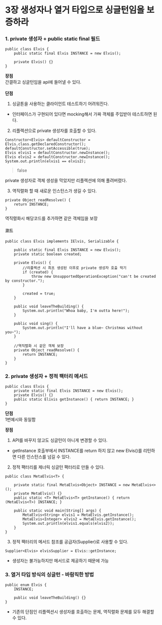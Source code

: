 # 3장 생성자나 열거 타입으로 싱글턴임을 보증하라
### 1. private 생성자 + public static final 필드
```
public class Elvis {
    public static final Elvis INSTANCE = new Elvis();
    
    private Elvis() {}
}
```
**장점**<br>
간결하고 싱글턴임을 api에 들어낼 수 있다. <br>
<br>
**단점**<br>
1. 싱글톤을 사용하는 클라이언트 테스트하기 어려워진다. 
* 인터페이스가 구현되어 있다면 mocking해서 가짜 객체를 주입받아 테스트하면 된다.
2. 리플렉션으로 private 생성자를 호출할 수 있다. 
```
Constructor<Elvis> defaultConstructor = Elvis.class.getDeclaredConstructor();
defaultConstructor.setAccessible(true);
Elvis elvis1 = defaultConstructor.newInstance();
Elvis elvis2 = defaultConstructor.newInstance();
System.out.println(elvis1 == elvis2);
```
> false

private 생성자로 객체 생성을 막았지만 리플렉션에 의해 풀려버렸다.

3. 역직렬화 할 때 새로운 인스턴스가 생길 수 있다.
```
private Object readResolve() {
    return INSTANCE;
}   
```
역직렬화시 해당코드를 추가하면 같은 객체임을 보장 

#### 코드
```
public class Elvis implements IElvis, Serializable {

    public static final Elvis INSTANCE = new Elvis();
    private static boolean created;

    private Elvis() {
        //리플렉션 시 최초 생성된 이후로 private 생성자 호출 막기
        if (created) {
            throw new UnsupportedOperationException("can't be created by constructor.");
        }

        created = true;
    }

    public void leaveTheBuilding() {
        System.out.println("Whoa baby, I'm outta here!");
    }

    public void sing() {
        System.out.println("I'll have a blue~ Christmas without you~");
    }

    //역직렬화 시 같은 객체 보장
    private Object readResolve() {
        return INSTANCE;
    }
}
```

### 2. private 생성자 + 정적 팩터리 메서드
```
public class Elvis {
    private static final Elvis INSTANCE = new Elvis();
    private Elvis() {}
    public static Elivis getInstance() { return INSTANCE; }
}
```
**단점**<br>
1번예시와 동일함<br>

**장점**<br>
1. API를 바꾸지 않고도 싱글턴이 아니게 변경할 수 있다.
* getInstance 호출부에서 INSTANCE를 return 하지 않고 new Elvis()를 리턴하면 다른 인스턴스를 넘길 수 있다.

2. 정적 팩터리를 제너릭 싱글턴 팩터리로 만들 수 있다.
```
public class MetaElvis<T> {

    private static final MetaElvis<Object> INSTANCE = new MetaElvis<>();
    private MetaElvis() {}
    public static <T> MetaElvis<T> getInstance() { return (MetaElvis<T>) INSTANCE; }

    public static void main(String[] args) {
        MetaElvis<String> elvis1 = MetaElvis.getInstance();
        MetaElvis<Integer> elvis2 = MetaElvis.getInstance();
        System.out.println(elvis1.equals(elvis2));
    }
}
```
3. 정적 팩터리의 메서드 참조를 공급자(Supplier)로 사용할 수 있다. 
```
Supplier<Elvis> elvisSupplier = Elvis::getInstance;
```
* 생성자는 불가능하지만 메서드로 제공하기 때문에 가능

### 3. 열거 타입 방식의 싱글턴 - 바람직한 방법
```
public enum Elvis {
    INSTANCE;
    
    public void leaveTheBuilding() {}
}
```
* 기존의 단점인 리플렉션시 생성자를 호출하는 문제, 역직렬화 문제를 모두 해결할 수 있다.